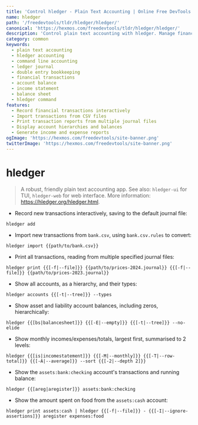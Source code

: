 ```yaml
---
title: 'Control hledger - Plain Text Accounting | Online Free DevTools by Hexmos'
name: hledger
path: '/freedevtools/tldr/hledger/hledger/'
canonical: 'https://hexmos.com/freedevtools/tldr/hledger/hledger/'
description: 'Control plain text accounting with hledger. Manage financial transactions, generate reports, and track expenses effectively. Free online tool, no registration required.'
category: common
keywords:
  - plain text accounting
  - hledger accounting
  - command line accounting
  - ledger journal
  - double entry bookkeeping
  - financial transactions
  - account balance
  - income statement
  - balance sheet
  - hledger command
features:
  - Record financial transactions interactively
  - Import transactions from CSV files
  - Print transaction reports from multiple journal files
  - Display account hierarchies and balances
  - Generate income and expense reports
ogImage: 'https://hexmos.com/freedevtools/site-banner.png'
twitterImage: 'https://hexmos.com/freedevtools/site-banner.png'
---
```


# hledger

> A robust, friendly plain text accounting app.
> See also: `hledger-ui` for TUI, `hledger-web` for web interface.
> More information: <https://hledger.org/hledger.html>.

- Record new transactions interactively, saving to the default journal file:

`hledger add`

- Import new transactions from `bank.csv`, using `bank.csv.rules` to convert:

`hledger import {{path/to/bank.csv}}`

- Print all transactions, reading from multiple specified journal files:

`hledger print {{[-f|--file]}} {{path/to/prices-2024.journal}} {{[-f|--file]}} {{path/to/prices-2023.journal}}`

- Show all accounts, as a hierarchy, and their types:

`hledger accounts {{[-t|--tree]}} --types`

- Show asset and liability account balances, including zeros, hierarchically:

`hledger {{[bs|balancesheet]}} {{[-E|--empty]}} {{[-t|--tree]}} --no-elide`

- Show monthly incomes/expenses/totals, largest first, summarised to 2 levels:

`hledger {{[is|incomestatement]}} {{[-M|--monthly]}} {{[-T|--row-total]}} {{[-A|--average]}} --sort {{[-2|--depth 2]}}`

- Show the `assets:bank:checking` account's transactions and running balance:

`hledger {{[areg|aregister]}} assets:bank:checking`

- Show the amount spent on food from the `assets:cash` account:

`hledger print assets:cash | hledger {{[-f|--file]}} - {{[-I|--ignore-assertions]}} aregister expenses:food`

